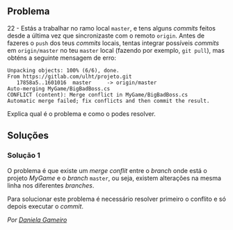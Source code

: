 ## Problema

22 - Estás a trabalhar no ramo local `master`, e tens alguns _commits_ feitos
desde a última vez que sincronizaste com o remoto `origin`. Antes de fazeres
o `push` dos teus _commits_ locais, tentas integrar possíveis _commits_ em
`origin/master` no teu `master` local (fazendo por exemplo, `git pull`), mas
obténs a seguinte mensagem de erro:

```text
Unpacking objects: 100% (6/6), done.
From https://gitlab.com/ulht/projeto.git
   17858a5..1601016  master     -> origin/master
Auto-merging MyGame/BigBadBoss.cs
CONFLICT (content): Merge conflict in MyGame/BigBadBoss.cs
Automatic merge failed; fix conflicts and then commit the result.
```

Explica qual é o problema e como o podes resolver.

## Soluções

### Solução 1

O problema é que existe um _merge conflit_ entre o _branch_ onde está o projeto _MyGame_ e o _branch_ 
`master`, ou seja, existem alterações na mesma linha nos diferentes _branches_.

Para solucionar este problema é necessário resolver primeiro o conflito e só
depois executar o _commit_.

*Por [Daniela Gameiro](https://github.com/DanielaGameiro)*